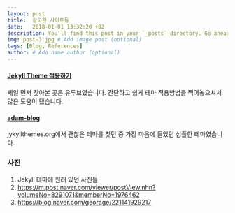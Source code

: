 ```yaml
---
layout: post
title:  참고한 사이트들
date:   2018-01-01 13:32:20 +82
description: You’ll find this post in your `_posts` directory. Go ahead and edit it and re-build the site to see your changes. # Add post description (optional)
img: post-3.jpg # Add image post (optional)
tags: [Blog, References]
author: # Add name author (optional)
---
```

#### [Jekyll Theme 적용하기](https://www.youtube.com/watch?v=H5h4s7b6XcU)

제일 먼저 찾아본 곳은 유투브였습니다. 간단하고 쉽게 테마 적용방법을 찍어놓으셔서 많은 도움이 됐습니다.

#### [adam-blog](https://github.com/artemsheludko/adam-blog)

jykyllthemes.org에서 괜찮은 테마를 찾던 중 가장 마음에 들었던 심플한 테마였습니다.

### 사진

1. Jekyll 테마에 원래 있던 사진들
2. https://m.post.naver.com/viewer/postView.nhn?volumeNo=8291071&memberNo=1976462
3. https://blog.naver.com/georage/221141929217



